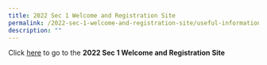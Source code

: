```yaml
---
title: 2022 Sec 1 Welcome and Registration Site
permalink: /2022-sec-1-welcome-and-registration-site/useful-information/permalink
description: ""
---
```

Click [here](https://admiraltysecondary.wixsite.com/sec1registration) to go to the **2022 Sec 1 Welcome and Registration Site**
